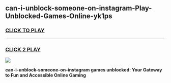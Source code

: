 
## can-i-unblock-someone-on-instagram-Play-Unblocked-Games-Online-yk1ps
<h3>
<a href="https://premium76.site?title=can-i-unblock-someone-on-instagram&ref=25A">CLICK TO PLAY</a></h3>
<hr>

<h3>
<a href="https://premium76.site?title=can-i-unblock-someone-on-instagram&ref=25A">CLICK 2 PLAY</a>
  
</h3>

<a href="https://premium76.site?title=can-i-unblock-someone-on-instagram&ref=25A"><img src="https://clearcache.store/games.png"></a>


**can-i-unblock-someone-on-instagram games unblocked: Your Gateway to Fun and Accessible Online Gaming**
